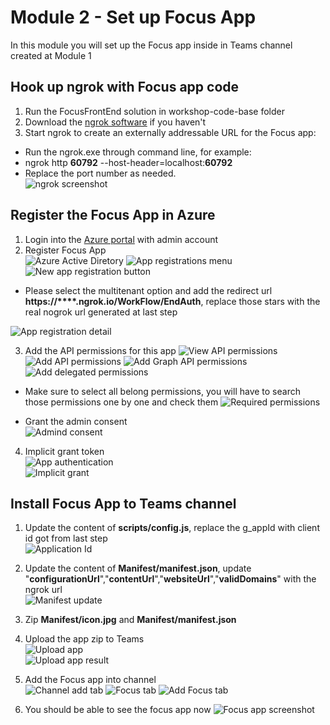 # Module 2 - Set up Focus App  
In this module you will set up the Focus app inside in Teams channel created at Module 1  

## Hook up ngrok with Focus app code  
1. Run the FocusFrontEnd solution in workshop-code-base folder  
2. Download the [ngrok software](https://ngrok.com/download) if you haven't  
3. Start ngrok to create an externally addressable URL for the Focus app:  
 - Run the ngrok.exe through command line, for example:  
 - ngrok http **60792** --host-header=localhost:**60792**  
 - Replace the port number as needed.  
![ngrok screenshot](imgs/ngrok.PNG "ngrok screenshot")  

## Register the Focus App in Azure  
1. Login into the [Azure portal](https://ms.portal.azure.com) with admin account  
2. Register Focus App  
![Azure Active Diretory](imgs/aad.PNG "Azure Active Diretory")
![App registrations menu](imgs/AppReg.PNG "App registrations menu")
![New app registration button](imgs/newAppReg.PNG "New app registration button")  

 - Please select the multitenant option and add the redirect url **https://****.ngrok.io/WorkFlow/EndAuth**, replace those stars with the real nogrok url generated at last step  

![App registration detail](imgs/RegAppDetail.PNG "App registration detail")


3. Add the API permissions for this app
![View API permissions](imgs/AppApiPermissions.PNG "View API permissions")
![Add API permissions](imgs/AddPermissions.PNG "Add API permissions")
![Add Graph API permissions](imgs/GraphApiPermissions.PNG "Add Graph API permissions")
![Add delegated permissions](imgs/delegatedPermissions.PNG "Add delegated permissions")  

 - Make sure to select all belong permissions, you will have to search those permissions one by one and check them
![Required permissions](imgs/RequiredGraphPermissions.PNG  "Required permissions")  

 - Grant the admin consent  
![Admind consent](imgs/adminConsent.PNG  "Admind consent")  

4. Implicit grant token  
![App authentication](imgs/AppAuthentication.PNG  "App authentication")  
![Implicit grant](imgs/appgranttoken.PNG  "Implicit grant")  

## Install Focus App to Teams channel
1. Update the content of **scripts/config.js**, replace the g_appId with client id got from last step  
![Application Id](imgs/appId.PNG "Application Id")  


2. Update the content of **Manifest/manifest.json**, update "**configurationUrl**","**contentUrl**","**websiteUrl**","**validDomains**" with the ngrok url  
![Manifest update](imgs/manifest.PNG  "Manifest update")  

3. Zip **Manifest/icon.jpg** and **Manifest/manifest.json**
  
4. Upload the app zip to Teams  
![Upload app](imgs/uploadApp.PNG "Upload app")  
![Upload app result](imgs/uploadAppResult.PNG  "Upload app result")  


5. Add the Focus app into channel  
![Channel add tab](imgs/channelAddTab.PNG "Channel add tab")
![Focus tab](imgs/FocusTab.PNG "Focus tab")
![Add Focus tab](imgs/FocusTabAdd.PNG "Add Focus tab")

6. You should be able to see the focus app now
![Focus app screenshot](imgs/FocusAppResult.PNG "Focus app screenshot")

